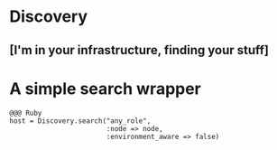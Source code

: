 <!SLIDE subsection>
# Discovery
## [I'm in your infrastructure, finding your stuff]

<!SLIDE code small>
# A simple search wrapper

    @@@ Ruby
    host = Discovery.search("any_role",
                            :node => node,
                            :environment_aware => false)
    

